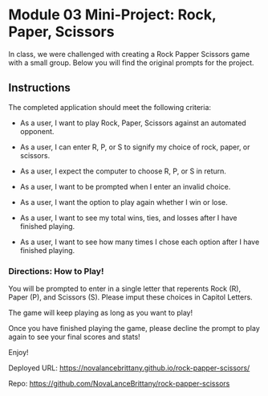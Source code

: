 # Module 03 Mini-Project: Rock, Paper, Scissors

In class, we were challenged with creating a Rock Papper Scissors game with a small group.  Below you will find the original prompts for the project.

## Instructions

The completed application should meet the following criteria:

* As a user, I want to play Rock, Paper, Scissors against an automated opponent.

* As a user, I can enter R, P, or S to signify my choice of rock, paper, or scissors.

* As a user, I expect the computer to choose R, P, or S in return.

* As a user, I want to be prompted when I enter an invalid choice.

* As a user, I want the option to play again whether I win or lose.

* As a user, I want to see my total wins, ties, and losses after I have finished playing.

* As a user, I want to see how many times I chose each option after I have finished playing.

### Directions: How to Play!

You will be prompted to enter in a single letter that reperents Rock (R), Paper (P), and Scissors (S). Please imput these choices in Capitol Letters. 

The game will keep playing as long as you want to play! 

Once you have finished playing the game, please decline the prompt to play again to see your final scores and stats!


Enjoy!


Deployed URL: https://novalancebrittany.github.io/rock-papper-scissors/

Repo: https://github.com/NovaLanceBrittany/rock-papper-scissors